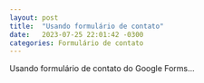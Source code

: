 ```yaml
---
layout: post
title:  "Usando formulário de contato"
date:   2023-07-25 22:01:42 -0300
categories: Formulário de contato
---
```


Usando formulário de contato do Google Forms...  
